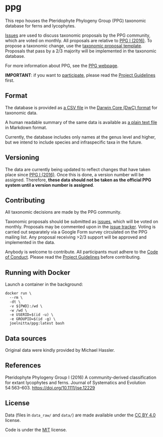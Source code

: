# ppg

This repo houses the Pteridophyte Phylogeny Group (PPG) taxonomic database for ferns and lycophytes.

[Issues](https://github.com/pteridogroup/ppg/issues) are used to discuss taxonomic proposals by the PPG community, which are voted on monthly. All proposals are relative to [PPG I (2016)](https://doi.org/10.1111/jse.12229). To propose a taxonomic change, use the [taxonomic proposal template](https://github.com/pteridogroup/ppg/issues/new?assignees=&labels=taxonomic+proposal&template=taxonomic-proposal.yml). Proposals that pass by a 2/3 majority will be implemented in the taxonomic database. 

For more information about PPG, see the [PPG webpage](https://pteridogroup.github.io/).

**IMPORTANT**: if you want to [participate](#contributing), please read the [Project Guidelines](https://pteridogroup.github.io/guidelines.html) first.

## Format

The database is provided as [a CSV file](data/ppg.csv) in the [Darwin Core (DwC) format](https://dwc.tdwg.org/terms/#taxon) for taxonomic data.

A human readable summary of the same data is available as [a plain text file](data/ppg.md) in Markdown format.

Currently, the database includes only names at the genus level and higher, but we intend to include species and infraspecific taxa in the future.

## Versioning

The data are currently being updated to reflect changes that have taken place since [PPG I (2016)](https://doi.org/10.1111/jse.12229). Once this is done, a version number will be assigned. Therefore, **these data should not be taken as the official PPG system until a version number is assigned**.

## Contributing

All taxonomic decisions are made by the PPG community.

Taxonomic proposals should be submitted as [issues](https://github.com/pteridogroup/ppg/issues/new?assignees=&labels=taxonomic+proposal&template=taxonomic-proposal.yml), which will be voted on monthly. Proposals may be commented upon in the [issue tracker](https://github.com/pteridogroup/ppg/issues). Voting is carried out separately via a Google Form survey circulated on the PPG mailing list. Any proposal receiving >2/3 support will be approved and implemented in the data.

Anybody is welcome to contribute. All participants must adhere to the [Code of Conduct](https://pteridogroup.github.io/coc.html). Please read the [Project Guidelines](https://pteridogroup.github.io/guidelines.html) before contributing.

## Running with Docker

Launch a container in the background:

```
docker run \
  --rm \
  -dt \
  -v ${PWD}:/wd \
  -w /wd \
  -e USERID=$(id -u) \
  -e GROUPID=$(id -g) \
  joelnitta/ppg:latest bash
```

## Data sources

Original data were kindly provided by Michael Hassler.

## References

Pteridophyte Phylogeny Group I (2016) A community-derived classification for extant lycophytes and ferns. Journal of Systematics and Evolution 54:563–603. https://doi.org/10.1111/jse.12229

## License

Data (files in `data_raw/` and `data/`) are made available under the [CC BY 4.0](https://creativecommons.org/licenses/by/4.0/) license.

Code is under the [MIT](LICENSE) license.